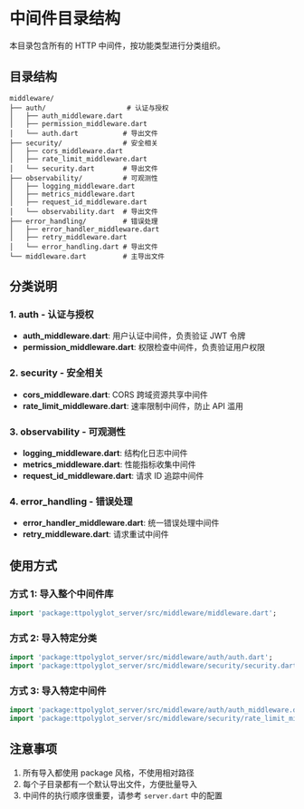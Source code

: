 # 中间件目录结构

本目录包含所有的 HTTP 中间件，按功能类型进行分类组织。

## 目录结构

```
middleware/
├── auth/                    # 认证与授权
│   ├── auth_middleware.dart
│   ├── permission_middleware.dart
│   └── auth.dart           # 导出文件
├── security/               # 安全相关
│   ├── cors_middleware.dart
│   ├── rate_limit_middleware.dart
│   └── security.dart       # 导出文件
├── observability/          # 可观测性
│   ├── logging_middleware.dart
│   ├── metrics_middleware.dart
│   ├── request_id_middleware.dart
│   └── observability.dart  # 导出文件
├── error_handling/         # 错误处理
│   ├── error_handler_middleware.dart
│   ├── retry_middleware.dart
│   └── error_handling.dart # 导出文件
└── middleware.dart         # 主导出文件
```

## 分类说明

### 1. auth - 认证与授权
- **auth_middleware.dart**: 用户认证中间件，负责验证 JWT 令牌
- **permission_middleware.dart**: 权限检查中间件，负责验证用户权限

### 2. security - 安全相关
- **cors_middleware.dart**: CORS 跨域资源共享中间件
- **rate_limit_middleware.dart**: 速率限制中间件，防止 API 滥用

### 3. observability - 可观测性
- **logging_middleware.dart**: 结构化日志中间件
- **metrics_middleware.dart**: 性能指标收集中间件
- **request_id_middleware.dart**: 请求 ID 追踪中间件

### 4. error_handling - 错误处理
- **error_handler_middleware.dart**: 统一错误处理中间件
- **retry_middleware.dart**: 请求重试中间件

## 使用方式

### 方式 1: 导入整个中间件库
```dart
import 'package:ttpolyglot_server/src/middleware/middleware.dart';
```

### 方式 2: 导入特定分类
```dart
import 'package:ttpolyglot_server/src/middleware/auth/auth.dart';
import 'package:ttpolyglot_server/src/middleware/security/security.dart';
```

### 方式 3: 导入特定中间件
```dart
import 'package:ttpolyglot_server/src/middleware/auth/auth_middleware.dart';
import 'package:ttpolyglot_server/src/middleware/security/rate_limit_middleware.dart';
```

## 注意事项

1. 所有导入都使用 package 风格，不使用相对路径
2. 每个子目录都有一个默认导出文件，方便批量导入
3. 中间件的执行顺序很重要，请参考 `server.dart` 中的配置
